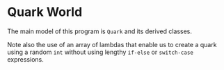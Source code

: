 # Quark World
The main model of this program is `Quark` and its derived classes.

Note also the use of an array of lambdas that enable us to create a quark using a random `int` without using lengthy `if-else` or `switch-case` expressions.